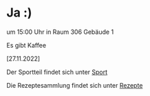 
# Ja :)


um 15:00 Uhr in Raum 306 Gebäude 1

Es gibt Kaffee



<!---![image] Ein Bild vielleicht?als -->

[27.11.2022]


Der Sportteil findet sich unter [Sport](/sport.md)

Die Rezeptesammlung findet sich unter [Rezepte](/rezepte.md)



